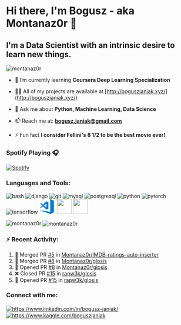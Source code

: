 # Hi there, I'm Bogusz - aka Montanaz0r 👋

## I'm a Data Scientist with an intrinsic desire to learn new things.

<p align="left"> <img src="https://komarev.com/ghpvc/?username=montanaz0r" alt="montanaz0r" /> </p>

- 🌱 I’m currently learning **Coursera Deep Learning Specialization**

- 👨‍💻 All of my projects are available at [http://boguszjaniak.xyz/](http://boguszjaniak.xyz/)

- 💬 Ask me about **Python, Machine Learning, Data Science**

- 📫 Reach me at: **bogusz.janiak@gmail.com**

- ⚡ Fun fact **I consider Fellini's 8 1/2 to be the best movie ever!**

### Spotify Playing 🎧
[![Spotify](https://novatorem.montanaz0r.vercel.app/api/spotify)](https://open.spotify.com/user/montanaz0r?si=ot3Jhrp6Tl25cOHN3a3b8A)

### Languages and Tools:

<p align="left"><img src="https://www.vectorlogo.zone/logos/gnu_bash/gnu_bash-icon.svg" alt="bash" width="40" height="40"/> <img src="https://cdn.iconscout.com/icon/free/png-512/django-12-1175186.png" alt="django" width="40" height="40"/> <img src="https://www.vectorlogo.zone/logos/git-scm/git-scm-icon.svg" alt="git" width="40" height="40"/> <img src="https://cdn.worldvectorlogo.com/logos/mysql.svg" alt="mysql" width="40" height="40"/> <img src="https://symbols-electrical.getvecta.com/stencil_92/18_postgresql-vertical.75a997fb76.svg" alt="postgresql" width="40" height="40"/> <img src="https://seeklogo.com/images/P/python-logo-C50EED1930-seeklogo.com.png" alt="python" width="40" height="40"/> <img src="https://www.vectorlogo.zone/logos/pytorch/pytorch-icon.svg" alt="pytorch" width="40" height="40"/> <img src="https://www.vectorlogo.zone/logos/tensorflow/tensorflow-icon.svg" alt="tensorflow" width="40" height="40"/>&nbsp;<img height="40" width="40" src="https://raw.githubusercontent.com/github/explore/80688e429a7d4ef2fca1e82350fe8e3517d3494d/topics/visual-studio-code/visual-studio-code.png" />&nbsp; <img height="40" width="40" src="https://www.anysoft.pl/images/items/4636/pycharm-logo_big.png" />&nbsp;<img height="40" width="40" src="https://rdflib.readthedocs.io/en/stable/_static/logo-rdflib.png" /></p>
<p><img align="left" src="https://github-readme-stats-zeta-lake.vercel.app/api/top-langs/?username=montanaz0r&layout=compact&hide=html" alt="montanaz0r" /></p>
<p>&nbsp;<img align="center" src="https://github-readme-stats.vercel.app/api?username=montanaz0r&show_icons=true" alt="montanaz0r" /></p>

### :zap: Recent Activity:

<!--START_SECTION:activity-->
1. 🎉 Merged PR [#5](https://github.com/Montanaz0r/IMDB-ratings-auto-inserter/pull/5) in [Montanaz0r/IMDB-ratings-auto-inserter](https://github.com/Montanaz0r/IMDB-ratings-auto-inserter)
2. 🎉 Merged PR [#8](https://github.com/Montanaz0r/glosis/pull/8) in [Montanaz0r/glosis](https://github.com/Montanaz0r/glosis)
3. 💪 Opened PR [#8](https://github.com/Montanaz0r/glosis/pull/8) in [Montanaz0r/glosis](https://github.com/Montanaz0r/glosis)
4. ❌ Closed PR [#15](https://github.com/rapw3k/glosis/pull/15) in [rapw3k/glosis](https://github.com/rapw3k/glosis)
5. 💪 Opened PR [#15](https://github.com/rapw3k/glosis/pull/15) in [rapw3k/glosis](https://github.com/rapw3k/glosis)
<!--END_SECTION:activity-->

### Connect with me:

<p>
<a href="https://www.linkedin.com/in/bogusz-janiak/" target="blank"><img align="center" src="https://cdn.jsdelivr.net/npm/simple-icons@3.0.1/icons/linkedin.svg" alt="https://www.linkedin.com/in/bogusz-janiak/" height="30" width="30" /></a>
<a href="https://www.kaggle.com/boguszjaniak" target="blank"><img align="center" src="https://cdn.jsdelivr.net/npm/simple-icons@3.0.1/icons/kaggle.svg" alt="https://www.kaggle.com/boguszjaniak" height="30" width="30" /></a>
</p>
